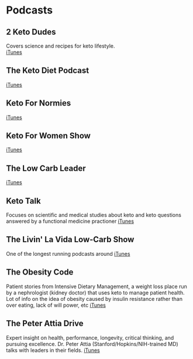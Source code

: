 # Podcasts
## 2 Keto Dudes
Covers science and recipes for keto lifestyle.  
[iTunes](https://itunes.apple.com/us/podcast/2-keto-dudes/id1086736152)

## The Keto Diet Podcast
[iTunes](https://itunes.apple.com/us/podcast/the-keto-diet-podcast/id1059573987)

## Keto For Normies
[iTunes](https://itunes.apple.com/us/podcast/keto-for-normies/id1275097187)

## Keto For Women Show
[iTunes](https://itunes.apple.com/us/podcast/keto-for-women-show/id1251238874)

## The Low Carb Leader
[iTunes](https://itunes.apple.com/us/podcast/low-carb-leader-optimal-health-performance-low-carb/id1167314645)

## Keto Talk
Focuses on scientific and medical studies about keto and keto questions answered by a functional medicine practioner
[iTunes](https://itunes.apple.com/us/podcast/keto-talk-with-jimmy-moore-dr-will-cole/id1071990583)

## The Livin' La Vida Low-Carb Show
One of the longest running podcasts around
[iTunes](https://itunes.apple.com/us/podcast/the-livin-la-vida-low-carb-show-with-jimmy-moore/id324601605)

## The Obesity Code
Patient stories from Intensive Dietary Management, a weight loss place run by a nephrologist (kidney doctor) that uses keto to manage patient health. Lot of info on the idea of obesity caused by insulin resistance rather than over eating, lack of will power, etc
[iTunes](https://itunes.apple.com/us/podcast/the-obesity-code-podcast/id1297803164)

## The Peter Attia Drive  
Expert insight on health, performance, longevity, critical thinking, and pursuing excellence. Dr. Peter Attia (Stanford/Hopkins/NIH-trained MD) talks with leaders in their fields.
[iTunes](https://itunes.apple.com/us/podcast/the-peter-attia-drive/id1400828889)
